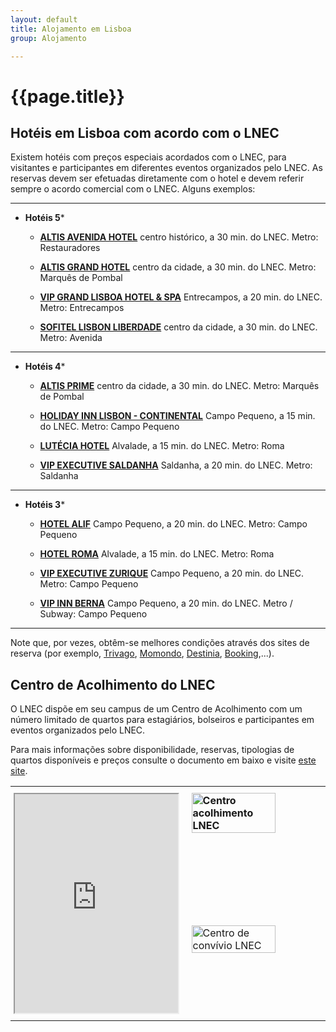 ```yaml
---
layout: default
title: Alojamento em Lisboa 
group: Alojamento

---
```


# {{page.title}}

## Hotéis em Lisboa com acordo com o LNEC

Existem hotéis com preços especiais acordados com o LNEC, para visitantes e participantes em diferentes eventos organizados pelo LNEC. 
As reservas devem ser efetuadas diretamente com o hotel e devem referir sempre o acordo comercial com o LNEC. Alguns exemplos:

-----

 - **Hotéis 5***

    - [**ALTIS AVENIDA HOTEL**](www.altishotels.com)
centro histórico, a 30 min. do LNEC. 
Metro: Restauradores

    - [**ALTIS GRAND HOTEL**](www.altishotels.com)
centro da cidade, a 30 min. do LNEC. 
Metro: Marquês de Pombal 

    - [**VIP GRAND LISBOA HOTEL & SPA**](www.viphotels.com)
Entrecampos, a 20 min. do LNEC. 
Metro: Entrecampos

    - [**SOFITEL LISBON LIBERDADE**](www.sofitel.com)
centro da cidade, a 30 min. do LNEC. 
Metro: Avenida


-----

 - **Hotéis 4***

    - [**ALTIS PRIME**](www.altishotels.com)
centro da cidade, a 30 min. do LNEC. 
Metro: Marquês de Pombal

    - [**HOLIDAY INN LISBON - CONTINENTAL**](www.ihg.com)
Campo Pequeno, a 15 min. do LNEC. 
Metro: Campo Pequeno

    - [**LUTÉCIA HOTEL**](www.luteciahotel.com)
Alvalade, a 15 min. do LNEC. 
Metro: Roma

    - [**VIP EXECUTIVE SALDANHA**](www.viphotels.com)
Saldanha, a 20 min. do LNEC. 
Metro: Saldanha

-----

 - **Hotéis 3***

    - [**HOTEL ALIF**](www.alifhotels.com/)
Campo Pequeno, a 20 min. do LNEC. 
Metro: Campo Pequeno


    - [**HOTEL ROMA**](www.hotelroma.pt)
Alvalade, a 15 min. do LNEC. 
Metro: Roma

    - [**VIP EXECUTIVE ZURIQUE**](www.viphotels.com)
Campo Pequeno, a 20 min. do LNEC.
Metro: Campo Pequeno

    - [**VIP INN BERNA**](www.viphotels.com)
Campo Pequeno, a 20 min. do LNEC. 
Metro / Subway: Campo Pequeno

-----

Note que, por vezes, obtêm-se melhores condições através dos sites de reserva (por exemplo, [Trivago](https://www.trivago.pt/), [Momondo](https://www.momondo.pt), [Destinia](https://destinia.pt), [Booking](https://www.booking.com),...).

## Centro de Acolhimento do LNEC

O LNEC dispõe em seu campus de um Centro de Acolhimento com um número limitado de quartos para estagiários, bolseiros e participantes em eventos organizados pelo LNEC. 

Para mais informações sobre disponibilidade, reservas, tipologias de quartos disponíveis e preços consulte o documento em baixo e visite [este site](http://fundcic.lnec.pt/accomodation.html).


<style type="text/css">
.tg  {width:100%;border-collapse:collapse;border-spacing:0;border:none;}
.tg td{padding:10px 5px;border-style:solid;border-width:0px;overflow:hidden;word-break:normal;}
.tg th{padding:10px 5px;border-style:solid;border-width:0px;overflow:hidden;word-break:normal;}
.tg .tg-0lax{text-align:left;vertical-align:top}
</style>
<table class="tg">
  <tr>
    <th class="tg-0lax" rowspan="2"><iframe src="https://docs.google.com/file/d/1rtYV5CE4MOiJ0Dxmpb0GCk__pICiZuu1/preview" width="95%" height="350px"></iframe></th>
    <th class="tg-0lax"><img src="{{site.baseurl}}/images/hoteis/centro_acolhimentoLNEC.jpg" style="width:80%" title="Centro acolhimento LNEC" alt="Centro acolhimento LNEC"></th>
  </tr>
  <tr>
    <td class="tg-0lax"><img src="{{site.baseurl}}/images/hoteis/centro_convivioLNEC.jpg" style="width:80%" title="Centro de convívio LNEC" alt="Centro de convívio LNEC"></td>
  </tr>
</table>




